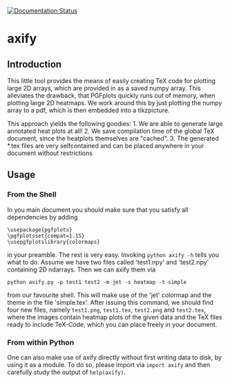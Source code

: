 [![Documentation Status](https://readthedocs.org/projects/axify/badge/?version=latest)](https://axify.readthedocs.io/en/latest/?badge=latest)

# axify

## Introduction

This little tool provides the means of easily creating TeX code for plotting
large 2D arrays, which are provided in as a saved numpy array. This alleviates
the drawback, that PGFplots quickly runs out of memory, when plotting large
2D heatmaps. We work around this by just plotting the numpy array to a pdf,
which is then embedded into a tikzpicture.

This approach yields the following goodies:
    1. We are able to generate large annotated heat plots at all!
    2. We save compilation time of the global TeX document, since the heatplots
       themselves are "cached".
    3. The generated *.tex files are very selfcontained and can be placed
       anywhere in your document without restrictions

## Usage

### From the Shell
In you main document you should make sure that you satisfy all dependencies by
adding
```
\usepackage{pgfplots}
\pgfplotsset{compat=1.15}
\usepgfplotslibrary{colormaps}
```
in your preamble. The rest is very easy. Invoking `python axify -h` tells you
what to do. Assume we have two files called 'test1.npy' and 'test2.npy'
containing 2D ndarrays. Then we can axify them via

`python axify.py -p test1 test2 -m jet -s heatmap -t simple`

from our favourite shell. This will make use of the 'jet' colormap and the
theme in the file 'simple.tex'. After issuing this command, we should find four
new files, namely `test1.png`, `test1.tex`, `test2.png` and `test2.tex`, where
the images contain heatmap plots of the given data and the TeX files ready to
include TeX-Code, which you can place freely in your document.

### From within Python

One can also make use of axify directly without first writing data to disk,
by using it as a module. To do so, please import via `import axify` and then
carefully study the output of `help(axify)`.

